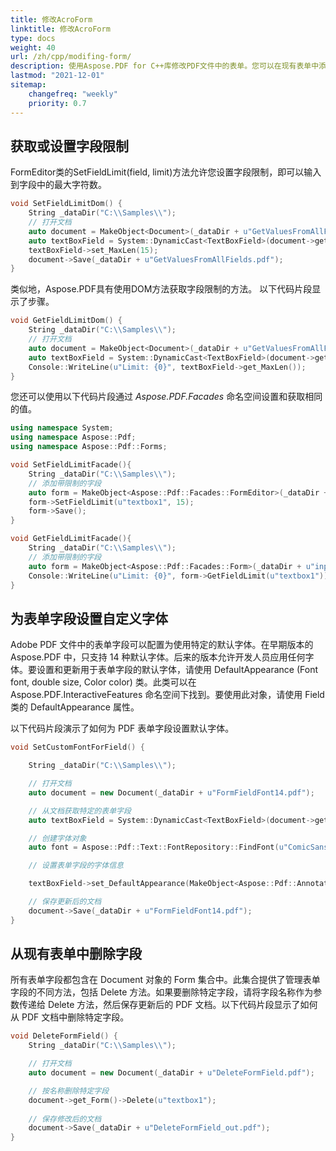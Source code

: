 ```yaml
---
title: 修改AcroForm
linktitle: 修改AcroForm
type: docs
weight: 40
url: /zh/cpp/modifing-form/
description: 使用Aspose.PDF for C++库修改PDF文件中的表单。您可以在现有表单中添加或删除字段，获取和设置字段限制等。
lastmod: "2021-12-01"
sitemap:
    changefreq: "weekly"
    priority: 0.7
---
```


## 获取或设置字段限制

FormEditor类的SetFieldLimit(field, limit)方法允许您设置字段限制，即可以输入到字段中的最大字符数。

```cpp
void SetFieldLimitDom() {
    String _dataDir("C:\\Samples\\");
    // 打开文档
    auto document = MakeObject<Document>(_dataDir + u"GetValuesFromAllFields.pdf");
    auto textBoxField = System::DynamicCast<TextBoxField>(document->get_Form()->idx_get(u"textbox1"));
    textBoxField->set_MaxLen(15);
    document->Save(_dataDir + u"GetValuesFromAllFields.pdf");
}
```

类似地，Aspose.PDF具有使用DOM方法获取字段限制的方法。 以下代码片段显示了步骤。

```cpp
void GetFieldLimitDom() {
    String _dataDir("C:\\Samples\\");
    // 打开文档
    auto document = MakeObject<Document>(_dataDir + u"GetValuesFromAllFields.pdf");
    auto textBoxField = System::DynamicCast<TextBoxField>(document->get_Form()->idx_get(u"textbox1"));
    Console::WriteLine(u"Limit: {0}", textBoxField->get_MaxLen());        
}
```

您还可以使用以下代码片段通过 *Aspose.PDF.Facades* 命名空间设置和获取相同的值。

```cpp
using namespace System;
using namespace Aspose::Pdf;
using namespace Aspose::Pdf::Forms;

void SetFieldLimitFacade(){
    String _dataDir("C:\\Samples\\");
    // 添加带限制的字段
    auto form = MakeObject<Aspose::Pdf::Facades::FormEditor>(_dataDir + u"input.pdf", _dataDir + u"SetFieldLimit_out.pdf");
    form->SetFieldLimit(u"textbox1", 15);
    form->Save();
}
```

```cpp
void GetFieldLimitFacade(){
    String _dataDir("C:\\Samples\\");
    // 添加带限制的字段
    auto form = MakeObject<Aspose::Pdf::Facades::Form>(_dataDir + u"input.pdf");
    Console::WriteLine(u"Limit: {0}", form->GetFieldLimit(u"textbox1"));
}
```
## 为表单字段设置自定义字体

Adobe PDF 文件中的表单字段可以配置为使用特定的默认字体。在早期版本的 Aspose.PDF 中，只支持 14 种默认字体。后来的版本允许开发人员应用任何字体。要设置和更新用于表单字段的默认字体，请使用 DefaultAppearance (Font font, double size, Color color) 类。此类可以在 Aspose.PDF.InteractiveFeatures 命名空间下找到。要使用此对象，请使用 Field 类的 DefaultAppearance 属性。

以下代码片段演示了如何为 PDF 表单字段设置默认字体。

```cpp
void SetCustomFontForField() {

    String _dataDir("C:\\Samples\\");

    // 打开文档
    auto document = new Document(_dataDir + u"FormFieldFont14.pdf");

    // 从文档获取特定的表单字段
    auto textBoxField = System::DynamicCast<TextBoxField>(document->get_Form()->idx_get(u"textbox1"));

    // 创建字体对象
    auto font = Aspose::Pdf::Text::FontRepository::FindFont(u"ComicSansMS");

    // 设置表单字段的字体信息

    textBoxField->set_DefaultAppearance(MakeObject<Aspose::Pdf::Annotations::DefaultAppearance>(font, 10, System::Drawing::Color::get_Black()));

    // 保存更新后的文档
    document->Save(_dataDir + u"FormFieldFont14.pdf");
}
```

## 从现有表单中删除字段

所有表单字段都包含在 Document 对象的 Form 集合中。此集合提供了管理表单字段的不同方法，包括 Delete 方法。如果要删除特定字段，请将字段名称作为参数传递给 Delete 方法，然后保存更新后的 PDF 文档。以下代码片段显示了如何从 PDF 文档中删除特定字段。

```cpp
void DeleteFormField() {    
    String _dataDir("C:\\Samples\\");

    // 打开文档
    auto document = new Document(_dataDir + u"DeleteFormField.pdf");

    // 按名称删除特定字段
    document->get_Form()->Delete(u"textbox1");
    
    // 保存修改后的文档
    document->Save(_dataDir + u"DeleteFormField_out.pdf");
}
```